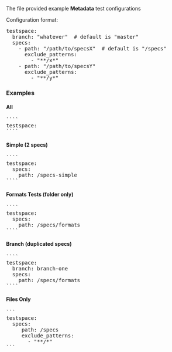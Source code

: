 The file provided example **Metadata** test configurations

Configuration format:

<pre>
testspace:
  branch: "whatever"  # default is "master"
  specs:
    - path: "/path/to/specsX"  # default is "/specs"
      exclude_patterns: 
        - "**/x*"
    - path: "/path/to/specsY"
      exclude_patterns: 
        - "**/y*"
</pre>

### Examples 

#### All

<pre>
````
testspace:
````
</pre>

#### Simple (2 specs)

<pre>
````
testspace:
  specs:
    path: /specs-simple
````
</pre>

#### Formats Tests (folder only)

<pre>
````
testspace:
  specs:
    path: /specs/formats
````
</pre>

#### Branch (duplicated specs)

<pre>
````
testspace:
  branch: branch-one
  specs:
    path: /specs/formats
````
</pre>


#### Files Only

<pre>
```
testspace:
  specs:
     path: /specs
     exclude_patterns:
       - "**/*"
```
</pre>
